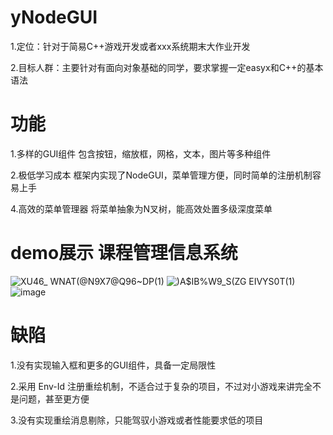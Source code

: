# yNodeGUI
1.定位：针对于简易C++游戏开发或者xxx系统期末大作业开发

2.目标人群：主要针对有面向对象基础的同学，要求掌握一定easyx和C++的基本语法
# 功能
1.多样的GUI组件
包含按钮，缩放框，网格，文本，图片等多种组件

2.极低学习成本
框架内实现了NodeGUI，菜单管理方便，同时简单的注册机制容易上手

4.高效的菜单管理器
将菜单抽象为N叉树，能高效处置多级深度菜单
# demo展示 课程管理信息系统
![XU46_ WNAT(@N9X7@Q96~DP(1)](https://user-images.githubusercontent.com/102401735/210708153-57b217cd-1c39-4807-a5a6-3491b8a3aa7c.png)
![`)A$IB%W9_S(ZG` EIVYS0T(1)](https://user-images.githubusercontent.com/102401735/210708171-f9381628-22e6-4f81-b43f-cf506db0c33f.png)
![image](https://user-images.githubusercontent.com/102401735/210708204-9b2827bd-805b-4eec-ae7c-e2bae25f54c8.png)

# 缺陷
1.没有实现输入框和更多的GUI组件，具备一定局限性

2.采用 Env-Id 注册重绘机制，不适合过于复杂的项目，不过对小游戏来讲完全不是问题，甚至更方便

3.没有实现重绘消息剔除，只能驾驭小游戏或者性能要求低的项目
